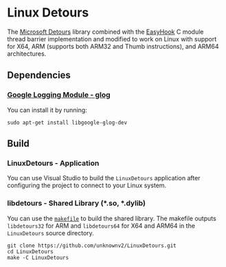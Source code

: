 # Linux Detours

The [Microsoft Detours](https://github.com/Microsoft/Detours) library combined with the [EasyHook](https://github.com/EasyHook/EasyHook) C module thread barrier implementation and modified to work on Linux with support for X64, ARM (supports both ARM32 and Thumb instructions), and ARM64 architectures.


## Dependencies

### [Google Logging Module - glog](https://github.com/google/glog)

You can install it by running:

```
sudo apt-get install libgoogle-glog-dev
```

## Build

### LinuxDetours - Application
You can use Visual Studio to build the `LinuxDetours` application after configuring the project to connect to your Linux system.

### libdetours - Shared Library (*.so, *.dylib)

You can use the [`makefile`](LinuxDetours/Makefile) to build the shared library. The makefile outputs `libdetours32` for ARM and `libdetours64` for X64 and ARM64 in the `LinuxDetours` source directory.

```
git clone https://github.com/unknownv2/LinuxDetours.git
cd LinuxDetours
make -C LinuxDetours
```